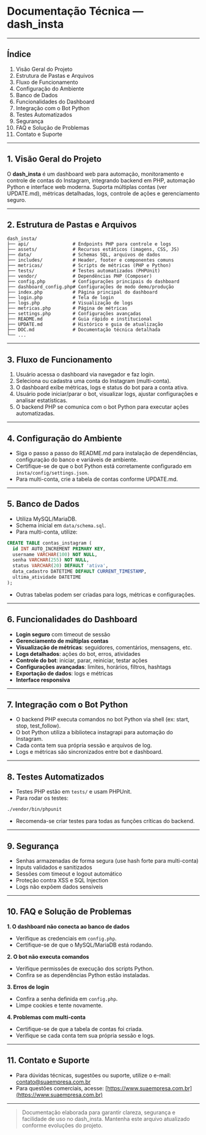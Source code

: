 # Documentação Técnica — dash_insta

---

## Índice
1. Visão Geral do Projeto
2. Estrutura de Pastas e Arquivos
3. Fluxo de Funcionamento
4. Configuração do Ambiente
5. Banco de Dados
6. Funcionalidades do Dashboard
7. Integração com o Bot Python
8. Testes Automatizados
9. Segurança
10. FAQ e Solução de Problemas
11. Contato e Suporte

---

## 1. Visão Geral do Projeto
O **dash_insta** é um dashboard web para automação, monitoramento e controle de contas do Instagram, integrando backend em PHP, automação Python e interface web moderna. Suporta múltiplas contas (ver UPDATE.md), métricas detalhadas, logs, controle de ações e gerenciamento seguro.

---

## 2. Estrutura de Pastas e Arquivos

```
dash_insta/
├── api/                # Endpoints PHP para controle e logs
├── assets/             # Recursos estáticos (imagens, CSS, JS)
├── data/               # Schemas SQL, arquivos de dados
├── includes/           # Header, footer e componentes comuns
├── metricas/           # Scripts de métricas (PHP e Python)
├── tests/              # Testes automatizados (PHPUnit)
├── vendor/             # Dependências PHP (Composer)
├── config.php          # Configurações principais do dashboard
├── dashboard_config.php# Configurações de modo demo/produção
├── index.php           # Página principal do dashboard
├── login.php           # Tela de login
├── logs.php            # Visualização de logs
├── metricas.php        # Página de métricas
├── settings.php        # Configurações avançadas
├── README.md           # Guia rápido e institucional
├── UPDATE.md           # Histórico e guia de atualização
├── DOC.md              # Documentação técnica detalhada
└── ...
```

---

## 3. Fluxo de Funcionamento
1. Usuário acessa o dashboard via navegador e faz login.
2. Seleciona ou cadastra uma conta do Instagram (multi-conta).
3. O dashboard exibe métricas, logs e status do bot para a conta ativa.
4. Usuário pode iniciar/parar o bot, visualizar logs, ajustar configurações e analisar estatísticas.
5. O backend PHP se comunica com o bot Python para executar ações automatizadas.

---

## 4. Configuração do Ambiente
- Siga o passo a passo do README.md para instalação de dependências, configuração do banco e variáveis de ambiente.
- Certifique-se de que o bot Python está corretamente configurado em `insta/config/settings.json`.
- Para multi-conta, crie a tabela de contas conforme UPDATE.md.

---

## 5. Banco de Dados
- Utiliza MySQL/MariaDB.
- Schema inicial em `data/schema.sql`.
- Para multi-conta, utilize:
```sql
CREATE TABLE contas_instagram (
  id INT AUTO_INCREMENT PRIMARY KEY,
  username VARCHAR(100) NOT NULL,
  senha VARCHAR(255) NOT NULL,
  status VARCHAR(20) DEFAULT 'ativa',
  data_cadastro DATETIME DEFAULT CURRENT_TIMESTAMP,
  ultima_atividade DATETIME
);
```
- Outras tabelas podem ser criadas para logs, métricas e configurações.

---

## 6. Funcionalidades do Dashboard
- **Login seguro** com timeout de sessão
- **Gerenciamento de múltiplas contas**
- **Visualização de métricas**: seguidores, comentários, mensagens, etc.
- **Logs detalhados**: ações do bot, erros, atividades
- **Controle do bot**: iniciar, parar, reiniciar, testar ações
- **Configurações avançadas**: limites, horários, filtros, hashtags
- **Exportação de dados**: logs e métricas
- **Interface responsiva**

---

## 7. Integração com o Bot Python
- O backend PHP executa comandos no bot Python via shell (ex: start, stop, test_follow).
- O bot Python utiliza a biblioteca instagrapi para automação do Instagram.
- Cada conta tem sua própria sessão e arquivos de log.
- Logs e métricas são sincronizados entre bot e dashboard.

---

## 8. Testes Automatizados
- Testes PHP estão em `tests/` e usam PHPUnit.
- Para rodar os testes:
```bash
./vendor/bin/phpunit
```
- Recomenda-se criar testes para todas as funções críticas do backend.

---

## 9. Segurança
- Senhas armazenadas de forma segura (use hash forte para multi-conta)
- Inputs validados e sanitizados
- Sessões com timeout e logout automático
- Proteção contra XSS e SQL Injection
- Logs não expõem dados sensíveis

---

## 10. FAQ e Solução de Problemas
**1. O dashboard não conecta ao banco de dados**
- Verifique as credenciais em `config.php`.
- Certifique-se de que o MySQL/MariaDB está rodando.

**2. O bot não executa comandos**
- Verifique permissões de execução dos scripts Python.
- Confira se as dependências Python estão instaladas.

**3. Erros de login**
- Confira a senha definida em `config.php`.
- Limpe cookies e tente novamente.

**4. Problemas com multi-conta**
- Certifique-se de que a tabela de contas foi criada.
- Verifique se cada conta tem sua própria sessão e logs.

---

## 11. Contato e Suporte
- Para dúvidas técnicas, sugestões ou suporte, utilize o e-mail: [contato@suaempresa.com.br](mailto:contato@suaempresa.com.br)
- Para questões comerciais, acesse: [https://www.suaempresa.com.br](https://www.suaempresa.com.br)

---

> Documentação elaborada para garantir clareza, segurança e facilidade de uso no dash_insta. Mantenha este arquivo atualizado conforme evoluções do projeto.
